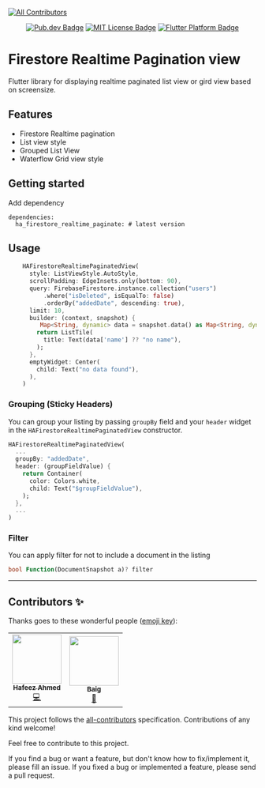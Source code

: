 <!-- 
<!-- ALL-CONTRIBUTORS-BADGE:START - Do not remove or modify this section -->
[![All Contributors](https://img.shields.io/badge/all_contributors-2-orange.svg?style=flat-square)](#contributors-)
<!-- ALL-CONTRIBUTORS-BADGE:END -->

<p align="center">
	<a href="https://pub.dev/packages/ha_firestore_sacffold"><img src="https://img.shields.io/pub/v/ha_firestore_sacffold.svg" alt="Pub.dev Badge"></a>
	<!-- <a href="https://github.com/imhafeez/ha_firestore_sacffold/actions"><img src="https://github.com/imhafeez/ha_firestore_sacffold/workflows/build/badge.svg" alt="GitHub Build Badge"></a> -->
	<a href="https://opensource.org/licenses/MIT"><img src="https://img.shields.io/badge/license-MIT-purple.svg" alt="MIT License Badge"></a>
	<a href="https://github.com/imhafeez/ha_firestore_sacffold"><img src="https://img.shields.io/badge/platform-flutter-ff69b4.svg" alt="Flutter Platform Badge"></a>
</p>

# Firestore Realtime Pagination view 
Flutter library for displaying realtime paginated list view or gird view based on screensize.

## Features
- Firestore Realtime pagination
- List view style
- Grouped List View
- Waterflow Grid view style



## Getting started

Add dependency
```
dependencies:
  ha_firestore_realtime_paginate: # latest version

```

## Usage


```dart
    HAFirestoreRealtimePaginatedView(
      style: ListViewStyle.AutoStyle,
      scrollPadding: EdgeInsets.only(bottom: 90),
      query: FirebaseFirestore.instance.collection("users")
          .where("isDeleted", isEqualTo: false)
          .orderBy("addedDate", descending: true),
      limit: 10,
      builder: (context, snapshot) {
         Map<String, dynamic> data = snapshot.data() as Map<String, dynamic>;
        return ListTile(
          title: Text(data['name'] ?? "no name"),
        );
      },
      emptyWidget: Center(
        child: Text("no data found"),
      ),
    )
```
### Grouping (Sticky Headers)

You can group your listing by passing ``` groupBy ``` field and your ``` header ``` widget in the ``` HAFirestoreRealtimePaginatedView ``` constructor.

```dart
HAFirestoreRealtimePaginatedView(
  ...
  groupBy: "addedDate",
  header: (groupFieldValue) {
    return Container(
      color: Colors.white,
      child: Text("$groupFieldValue"),
    );
  },
  ...
)
```
### Filter

You can apply filter for not to include a document in the listing

```dart
bool Function(DocumentSnapshot a)? filter
```


---

## Contributors ✨

Thanks goes to these wonderful people ([emoji key](https://allcontributors.org/docs/en/emoji-key)):

<!-- ALL-CONTRIBUTORS-LIST:START - Do not remove or modify this section -->
<!-- prettier-ignore-start -->
<!-- markdownlint-disable -->
<table>
  <tr>
    <td align="center"><a href="https://github.com/imhafeez"><img src="https://avatars.githubusercontent.com/u/21155655?v=4?s=100" width="100px;" alt=""/><br /><sub><b>Hafeez Ahmed</b></sub></a><br /><a href="https://github.com/imhafeez/ha_firestore_realtime_paginate/commits?author=imhafeez" title="Code">💻</a></td>
   <td align="center"><a href="https://www.linkedin.com/in/hilalbaig/"><img src="https://avatars.githubusercontent.com/u/4985879?v=4?s=100" width="100px;" alt=""/><br /><sub><b>Baig</b></sub></a><br /><a href="https://github.com/imhafeez/ha_firestore_realtime_paginate/commits?author=hilalbaig" title="Documentation">📖</a></td>
  </tr>
</table>

<!-- markdownlint-restore -->
<!-- prettier-ignore-end -->

<!-- ALL-CONTRIBUTORS-LIST:END -->

This project follows the [all-contributors](https://github.com/all-contributors/all-contributors) specification. Contributions of any kind welcome!

Feel free to contribute to this project.

If you find a bug or want a feature, but don't know how to fix/implement it, please fill an issue. If you fixed a bug or implemented a feature, please send a pull request.
